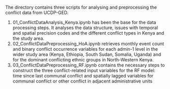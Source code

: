 The directory contains three scripts for analysing and preprocessing the conflict data from UCDP-GED.

1. 01_ConflictDataAnalysis_Kenya.ipynb has been the base for the data processing steps. It analyses the data structure, issues with temporal and spatial precision codes and the different conflict types in Kenya and the study area.
2. 02_ConflictDataPreprocessing_HoA.ipynb retrieves monthly event count and binary conflict occurrence variables for each admin-1 level in the wider study area (Kenya, Ethiopia, South Sudan, Somalia, Uganda) and for the dominant conflicting ethnic groups in North-Western Kenya.
3. 03_ConflictDataPreprocessing_RF.ipynb contains the necessary steps to construct the three conflict-related input variables for the RF model: time since last communal conflict and spatially lagged variables for communal conflict or other conflict in adjacent administrative units
